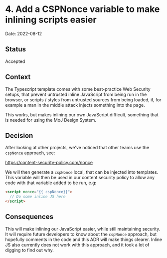 # 4. Add a CSPNonce variable to make inlining scripts easier

Date: 2022-08-12

## Status

Accepted

## Context

The Typescript template comes with some best-practice Web Security setups, that prevent
untrusted inline JavaScript from being run in the browser, or scripts / styles from
untrusted sources from being loaded, if, for example a man in the middle attack injects
something into the page.

This works, but makes inlining our own JavaScript difficult, something that is needed
for using the MoJ Design System.

## Decision

After looking at other projects, we've noticed that other teams use the `cspNonce`
approach, see:

https://content-security-policy.com/nonce

We will then generate a `cspNonce` local, that can be injected into templates. This
variable will then be used in our content security policy to allow any code with that
variable added to be run, e.g:

```html
<script nonce="{{ cspNonce}}">
  // Do some inline JS here
</script>
```

## Consequences

This will make inlining our JavaScript easier, while still maintaining security. It
will require future developers to know about the `cspNonce` approach, but hopefully
comments in the code and this ADR will make things clearer. Inline JS also currently
does not work with this approach, and it took a lot of digging to find out why.
